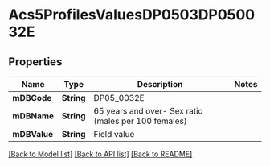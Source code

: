 # Acs5ProfilesValuesDP0503DP050032E

## Properties
Name | Type | Description | Notes
------------ | ------------- | ------------- | -------------
**mDBCode** | **String** | DP05_0032E | 
**mDBName** | **String** | 65 years and over- Sex ratio (males per 100 females) | 
**mDBValue** | **String** | Field value | 

[[Back to Model list]](../README.md#documentation-for-models) [[Back to API list]](../README.md#documentation-for-api-endpoints) [[Back to README]](../README.md)


